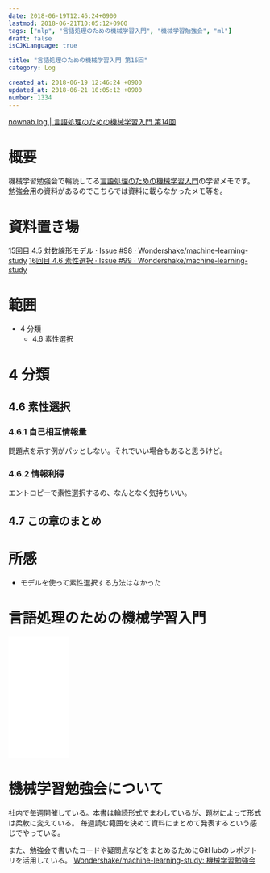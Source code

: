 ```yaml
---
date: 2018-06-19T12:46:24+0900
lastmod: 2018-06-21T10:05:12+0900
tags: ["nlp", "言語処理のための機械学習入門", "機械学習勉強会", "ml"]
draft: false
isCJKLanguage: true

title: "言語処理のための機械学習入門 第16回"
category: Log

created_at: 2018-06-19 12:46:24 +0900
updated_at: 2018-06-21 10:05:12 +0900
number: 1334
---
```


[nownab.log | 言語処理のための機械学習入門 第14回](https://blog.nownabe.com/2018/06/06/1322.html)

# 概要
機械学習勉強会で輪読してる[言語処理のための機械学習入門](http://amzn.to/2BFQSee)の学習メモです。
勉強会用の資料があるのでこちらでは資料に載らなかったメモ等を。

# 資料置き場

[15回目 4.5 対数線形モデル · Issue #98 · Wondershake/machine-learning-study](https://github.com/Wondershake/machine-learning-study/issues/98)
[16回目 4.6 素性選択 · Issue #99 · Wondershake/machine-learning-study](https://github.com/Wondershake/machine-learning-study/issues/99)

# 範囲
* 4 分類
    * 4.6 素性選択

# 4 分類
## 4.6 素性選択
### 4.6.1 自己相互情報量
問題点を示す例がパッとしない。それでいい場合もあると思うけど。

### 4.6.2 情報利得

エントロピーで素性選択するの、なんとなく気持ちいい。

## 4.7 この章のまとめ

# 所感

* モデルを使って素性選択する方法はなかった

# 言語処理のための機械学習入門
<iframe style="width:120px;height:240px;" marginwidth="0" marginheight="0" scrolling="no" frameborder="0" src="//rcm-fe.amazon-adsystem.com/e/cm?lt1=_blank&bc1=000000&IS2=1&bg1=FFFFFF&fc1=000000&lc1=0000FF&t=nownabe0c-22&o=9&p=8&l=as4&m=amazon&f=ifr&ref=as_ss_li_til&asins=4339027510&linkId=1c6291b86381f20d113796257356ef1b"></iframe>

# 機械学習勉強会について
社内で毎週開催している。本書は輪読形式でまわしているが、題材によって形式は柔軟に変えている。
毎週読む範囲を決めて資料にまとめて発表するという感じでやっている。

また、勉強会で書いたコードや疑問点などをまとめるためにGitHubのレポジトリを活用している。
[Wondershake/machine-learning-study: 機械学習勉強会](https://github.com/Wondershake/machine-learning-study)

```math
```
